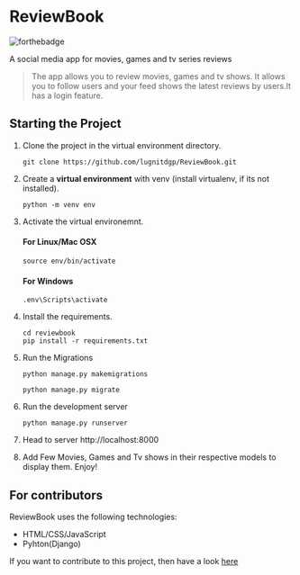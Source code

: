 # ReviewBook

![forthebadge](https://forthebadge.com/images/badges/made-with-python.svg)<br>

A social media app for movies, games and tv series reviews

> The app allows you to review movies, games and tv shows. It allows you to follow users and your feed shows the latest reviews by users.It has a login feature.

##  Starting the Project


1. Clone the project in the virtual environment directory.

    ```
    git clone https://github.com/lugnitdgp/ReviewBook.git

    ```

2. Create a **virtual environment** with venv (install virtualenv, if its not installed).

    ```
    python -m venv env

    ```

3. Activate the virtual environemnt.

    #### For Linux/Mac OSX   
    ```
    source env/bin/activate

    ```

    #### For Windows
    ```
    .env\Scripts\activate

    ```

4. Install the requirements.

    ```
    cd reviewbook
    pip install -r requirements.txt

    ```


5. Run the Migrations
    ```
    python manage.py makemigrations

    python manage.py migrate

    ```
6. Run the development server
    ```
    python manage.py runserver

    ```
7. Head to server http://localhost:8000

8. Add Few Movies, Games and Tv shows in their respective models to display them. Enjoy!

## For contributors

ReviewBook uses the following technologies:

+ HTML/CSS/JavaScript
+ Pyhton(Django)

If you want to contribute to this project, then have a look [here](https://github.com/lugnitdgp/ReviewBook/blob/master/CONTRIBUTING.md)
